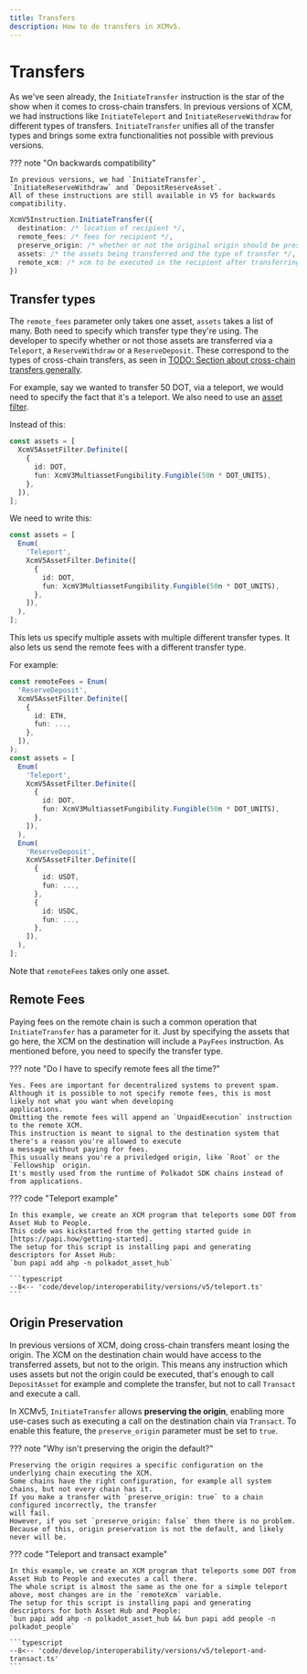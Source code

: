 ```yaml
---
title: Transfers
description: How to do transfers in XCMv5.
---
```


# Transfers

As we've seen already, the `InitiateTransfer` instruction is the star of the show when it comes to cross-chain transfers.
In previous versions of XCM, we had instructions like `InitiateTeleport` and `InitiateReserveWithdraw` for different types of transfers.
`InitiateTransfer` unifies all of the transfer types and brings some extra functionalities not possible with previous versions.

??? note "On backwards compatibility"

    In previous versions, we had `InitiateTransfer`, `InitiateReserveWithdraw` and `DepositReserveAsset`.
    All of these instructions are still available in V5 for backwards compatibility.

```typescript
XcmV5Instruction.InitiateTransfer({
  destination: /* location of recipient */,
  remote_fees: /* fees for recipient */,
  preserve_origin: /* whether or not the original origin should be preserved */,
  assets: /* the assets being transferred and the type of transfer */,
  remote_xcm: /* xcm to be executed in the recipient after transferring the assets */,
})
```

## Transfer types

The `remote_fees` parameter only takes one asset, `assets` takes a list of many.
Both need to specify which transfer type they're using.
The developer to specify whether or not those assets are transferred via a `Teleport`, a `ReserveWithdraw` or a `ReserveDeposit`.
These correspond to the types of cross-chain transfers, as seen in [TODO: Section about cross-chain transfers generally](TODO).

For example, say we wanted to transfer 50 DOT, via a teleport, we would need to specify the fact that it's a teleport.
We also need to use an [asset filter](TODO:send-to-section-on-asset-filters).

Instead of this:
```typescript
const assets = [
  XcmV5AssetFilter.Definite([
    {
      id: DOT,
      fun: XcmV3MultiassetFungibility.Fungible(50n * DOT_UNITS),
    },
  ]),
];
```

We need to write this:
```typescript
const assets = [
  Enum(
    'Teleport',
    XcmV5AssetFilter.Definite([
      {
        id: DOT,
        fun: XcmV3MultiassetFungibility.Fungible(50n * DOT_UNITS),
      },
    ]),
  ),
];
```

This lets us specify multiple assets with multiple different transfer types.
It also lets us send the remote fees with a different transfer type.

For example:
```typescript
const remoteFees = Enum(
  'ReserveDeposit',
  XcmV5AssetFilter.Definite([
    {
      id: ETH,
      fun: ...,
    },
  ]),
);
const assets = [
  Enum(
    'Teleport',
    XcmV5AssetFilter.Definite([
      {
        id: DOT,
        fun: XcmV3MultiassetFungibility.Fungible(50n * DOT_UNITS),
      },
    ]),
  ),
  Enum(
    'ReserveDeposit',
    XcmV5AssetFilter.Definite([
      {
        id: USDT,
        fun: ...,
      },
      {
        id: USDC,
        fun: ...,
      },
    ]),
  ),
];
```

Note that `remoteFees` takes only one asset.

## Remote Fees

Paying fees on the remote chain is such a common operation that `InitiateTransfer` has a parameter for it.
Just by specifying the assets that go here, the XCM on the destination will include a `PayFees` instruction.
As mentioned before, you need to specify the transfer type.

??? note "Do I have to specify remote fees all the time?"

    Yes. Fees are important for decentralized systems to prevent spam.
    Although it is possible to not specify remote fees, this is most likely not what you want when developing
    applications.
    Omitting the remote fees will append an `UnpaidExecution` instruction to the remote XCM.
    This instruction is meant to signal to the destination system that there's a reason you're allowed to execute
    a message without paying for fees.
    This usually means you're a priviledged origin, like `Root` or the `Fellowship` origin.
    It's mostly used from the runtime of Polkadot SDK chains instead of from applications.

??? code "Teleport example"

    In this example, we create an XCM program that teleports some DOT from Asset Hub to People.
    This code was kickstarted from the getting started guide in [https://papi.how/getting-started].
    The setup for this script is installing papi and generating descriptors for Asset Hub:
    `bun papi add ahp -n polkadot_asset_hub`

    ```typescript
    --8<-- 'code/develop/interoperability/versions/v5/teleport.ts'
    ```

## Origin Preservation

In previous versions of XCM, doing cross-chain transfers meant losing the origin.
The XCM on the destination chain would have access to the transferred assets, but not to the origin.
This means any instruction which uses assets but not the origin could be executed, that's enough to
call `DepositAsset` for example and complete the transfer, but not to call `Transact` and execute a call.

In XCMv5, `InitiateTransfer` allows **preserving the origin**, enabling more use-cases such as executing a
call on the destination chain via `Transact`.
To enable this feature, the `preserve_origin` parameter must be set to `true`.

??? note "Why isn't preserving the origin the default?"

    Preserving the origin requires a specific configuration on the underlying chain executing the XCM.
    Some chains have the right configuration, for example all system chains, but not every chain has it.
    If you make a transfer with `preserve_origin: true` to a chain configured incorrectly, the transfer
    will fail.
    However, if you set `preserve_origin: false` then there is no problem.
    Because of this, origin preservation is not the default, and likely never will be.

??? code "Teleport and transact example"

    In this example, we create an XCM program that teleports some DOT from Asset Hub to People and executes a call there.
    The whole script is almost the same as the one for a simple teleport above, most changes are in the `remoteXcm` variable.
    The setup for this script is installing papi and generating descriptors for both Asset Hub and People:
    `bun papi add ahp -n polkadot_asset_hub && bun papi add people -n polkadot_people`

    ```typescript
    --8<-- 'code/develop/interoperability/versions/v5/teleport-and-transact.ts'
    ```
